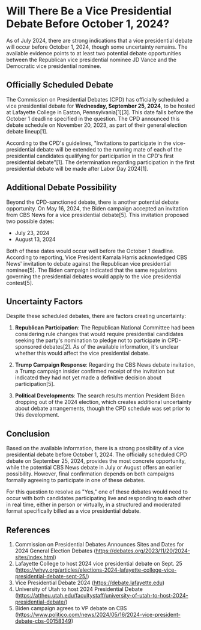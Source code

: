 # Will There Be a Vice Presidential Debate Before October 1, 2024?

As of July 2024, there are strong indications that a vice presidential debate will occur before October 1, 2024, though some uncertainty remains. The available evidence points to at least two potential debate opportunities between the Republican vice presidential nominee JD Vance and the Democratic vice presidential nominee.

## Officially Scheduled Debate

The Commission on Presidential Debates (CPD) has officially scheduled a vice presidential debate for **Wednesday, September 25, 2024**, to be hosted at Lafayette College in Easton, Pennsylvania[1][3]. This date falls before the October 1 deadline specified in the question. The CPD announced this debate schedule on November 20, 2023, as part of their general election debate lineup[1].

According to the CPD's guidelines, "Invitations to participate in the vice-presidential debate will be extended to the running mate of each of the presidential candidates qualifying for participation in the CPD's first presidential debate"[1]. The determination regarding participation in the first presidential debate will be made after Labor Day 2024[1].

## Additional Debate Possibility

Beyond the CPD-sanctioned debate, there is another potential debate opportunity. On May 16, 2024, the Biden campaign accepted an invitation from CBS News for a vice presidential debate[5]. This invitation proposed two possible dates:

- July 23, 2024
- August 13, 2024

Both of these dates would occur well before the October 1 deadline. According to reporting, Vice President Kamala Harris acknowledged CBS News' invitation to debate against the Republican vice presidential nominee[5]. The Biden campaign indicated that the same regulations governing the presidential debates would apply to the vice presidential contest[5].

## Uncertainty Factors

Despite these scheduled debates, there are factors creating uncertainty:

1. **Republican Participation**: The Republican National Committee had been considering rule changes that would require presidential candidates seeking the party's nomination to pledge not to participate in CPD-sponsored debates[2]. As of the available information, it's unclear whether this would affect the vice presidential debate.

2. **Trump Campaign Response**: Regarding the CBS News debate invitation, a Trump campaign insider confirmed receipt of the invitation but indicated they had not yet made a definitive decision about participation[5].

3. **Political Developments**: The search results mention President Biden dropping out of the 2024 election, which creates additional uncertainty about debate arrangements, though the CPD schedule was set prior to this development.

## Conclusion

Based on the available information, there is a strong possibility of a vice presidential debate before October 1, 2024. The officially scheduled CPD debate on September 25, 2024, provides the most concrete opportunity, while the potential CBS News debate in July or August offers an earlier possibility. However, final confirmation depends on both campaigns formally agreeing to participate in one of these debates.

For this question to resolve as "Yes," one of these debates would need to occur with both candidates participating live and responding to each other in real time, either in person or virtually, in a structured and moderated format specifically billed as a vice presidential debate.

## References

1. Commission on Presidential Debates Announces Sites and Dates for 2024 General Election Debates (https://debates.org/2023/11/20/2024-sites/index.html)
2. Lafayette College to host 2024 vice presidential debate on Sept. 25 (https://whyy.org/articles/elections-2024-lafayette-college-vice-presidential-debate-sept-25/)
3. Vice Presidential Debate 2024 (https://debate.lafayette.edu)
4. University of Utah to host 2024 Presidential Debate (https://attheu.utah.edu/facultystaff/university-of-utah-to-host-2024-presidential-debate/)
5. Biden campaign agrees to VP debate on CBS (https://www.politico.com/news/2024/05/16/2024-vice-president-debate-cbs-00158349)